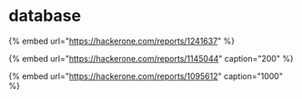 # database

{% embed url="https://hackerone.com/reports/1241637" %}

{% embed url="https://hackerone.com/reports/1145044" caption="200" %}

{% embed url="https://hackerone.com/reports/1095612" caption="1000" %}



